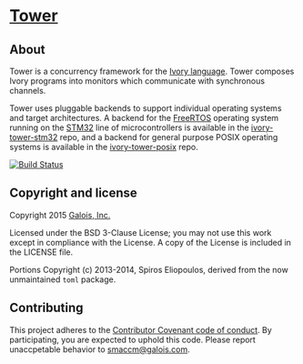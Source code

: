 # [Tower][tower]

## About

Tower is a concurrency framework for the [Ivory language][ivory]. Tower
composes Ivory programs into monitors which communicate with synchronous
channels.

Tower uses pluggable backends to support individual operating systems and
target architectures. A backend for the [FreeRTOS][freertos] operating
system running on the [STM32][] line of microcontrollers is available in
the [ivory-tower-stm32][] repo, and a backend for general purpose POSIX
operating systems is available in the [ivory-tower-posix][] repo.

[![Build Status](https://travis-ci.org/GaloisInc/tower.svg?branch=tower-9)](https://travis-ci.org/GaloisInc/tower)

## Copyright and license
Copyright 2015 [Galois, Inc.][galois]

Licensed under the BSD 3-Clause License; you may not use this work except in
compliance with the License. A copy of the License is included in the LICENSE
file.

Portions Copyright (c) 2013-2014, Spiros Eliopoulos, derived from the now
unmaintained `toml` package.

[ivory]: http://github.com/GaloisInc/ivory
[tower]: http://github.com/GaloisInc/tower
[ivory-tower-stm32]: http://github.com/GaloisInc/ivory-tower-stm32
[ivory-tower-posix]: http://github.com/GaloisInc/ivory-tower-posix
[overview]: http://smaccmpilot.org/software/tower-overview.html

[STM32]: http://www.st.com/stm32
[freertos]: http://freertos.org
[galois]: http://galois.com


## Contributing

This project adheres to the
[Contributor Covenant code of conduct](CODE_OF_CONDUCT.md).
By participating, you are expected to uphold this code. Please report unaccpetable
behavior to [smaccm@galois.com](mailto:smaccm@galois.com).

